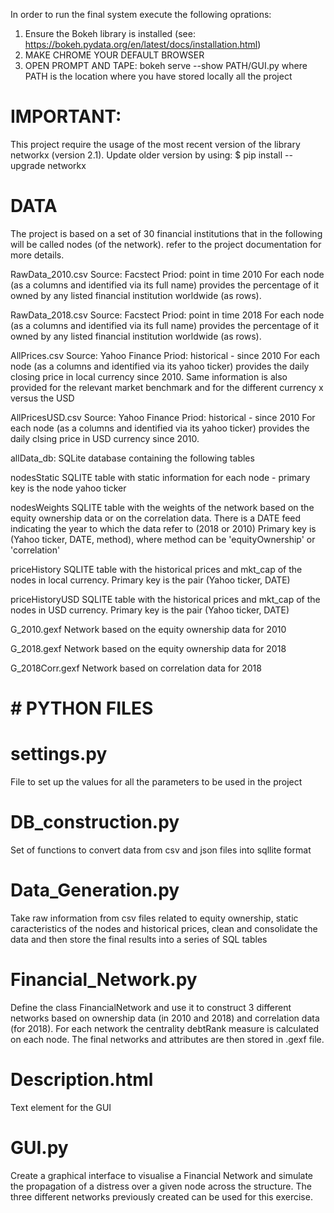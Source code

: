 

In order to run the final system execute the following oprations:

1. Ensure the Bokeh library is installed (see: https://bokeh.pydata.org/en/latest/docs/installation.html)
2. MAKE CHROME YOUR DEFAULT BROWSER
3. OPEN PROMPT AND TAPE: bokeh serve --show PATH/GUI.py
where PATH is the location where you have stored locally all the project





# IMPORTANT: 

This project require the usage of the most recent version of the library networkx (version 2.1). 
Update older version by using: $ pip install --upgrade networkx









# DATA




The project is based on a set of 30 financial institutions that in the following will be called nodes (of the network). refer to the project documentation for more details.


RawData_2010.csv
 Source: Facstect
 Priod: point in time 2010
 For each node (as a columns and identified via its full name) provides the percentage of it owned by any listed financial institution
 worldwide (as rows). 

RawData_2018.csv
 Source: Facstect
 Priod: point in time 2018
 For each node (as a columns and identified via its full name) provides the percentage of it owned by any listed financial institution
 worldwide (as rows). 

AllPrices.csv
 Source: Yahoo Finance
 Priod: historical - since 2010
 For each node (as a columns and identified via its yahoo ticker) provides the daily closing price in local currency since 2010. Same information is also
 provided for the relevant market benchmark and for the different currency x versus the USD
 
AllPricesUSD.csv
 Source: Yahoo Finance
 Priod: historical - since 2010
 For each node (as a columns and identified via its yahoo ticker) provides the daily clsing price in USD currency since 2010. 

allData_db: SQLite database containing the following tables

nodesStatic
 SQLITE table with static information for each node - primary key is the node yahoo ticker

nodesWeights
 SQLITE table with the weights of the network based on the equity ownership data or on the correlation data. There is a DATE feed indicating the year to which the data refer to (2018 or 2010)
 Primary key is  (Yahoo ticker, DATE, method), where method can be 'equityOwnership' or 'correlation'

priceHistory
 SQLITE table with the historical prices and mkt_cap of the nodes in local currency. Primary key is the pair (Yahoo ticker, DATE)

priceHistoryUSD
 SQLITE table with the historical prices and mkt_cap of the nodes in USD currency. Primary key is the pair (Yahoo ticker, DATE) 



G_2010.gexf
 Network based on the equity ownership data for 2010

G_2018.gexf
 Network based on the equity ownership data for 2018


G_2018Corr.gexf
 Network based on correlation data for 2018






# # PYTHON FILES




# settings.py
 File to set up the values for all the parameters to be used in the project

# DB_construction.py
 Set of functions to convert data from csv and json files into sqllite format

# Data_Generation.py
 Take raw information from csv files related to equity ownership, static caracteristics of the nodes and historical prices, clean and 
  consolidate the data and then store the final results into a series of SQL tables

# Financial_Network.py
 Define the class FinancialNetwork and use it to construct 3 different networks based on ownership data (in 2010 and 2018) and correlation data (for 2018).
 For each network the centrality debtRank measure is calculated on each node. The final networks and attributes are then stored in .gexf file.

# Description.html
 Text element for the GUI

# GUI.py
 Create a graphical interface to visualise a Financial Network and simulate the propagation of a distress over a given node across the structure.
 The three different networks previously created can be used for this exercise.







